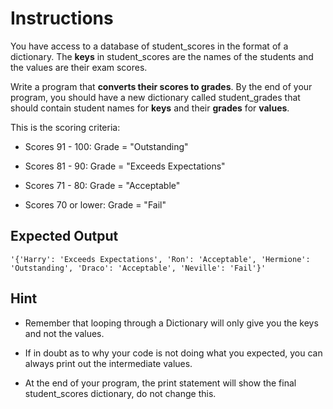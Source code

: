 # Instructions

You have access to a database of student_scores in the format of a dictionary.
The **keys** in student_scores are the names of the students and the values are their exam scores.

Write a program that **converts their scores to grades**.
By the end of your program, you should have a new dictionary called student_grades that should contain student names for **keys** and their **grades** for **values**.

This is the scoring criteria:

* Scores 91 - 100: Grade = "Outstanding"

* Scores 81 - 90: Grade = "Exceeds Expectations"

* Scores 71 - 80: Grade = "Acceptable"

* Scores 70 or lower: Grade = "Fail"

## Expected Output
```
'{'Harry': 'Exceeds Expectations', 'Ron': 'Acceptable', 'Hermione': 'Outstanding', 'Draco': 'Acceptable', 'Neville': 'Fail'}'
```

## Hint
* Remember that looping through a Dictionary will only give you the keys and not the values.

* If in doubt as to why your code is not doing what you expected, you can always print out the intermediate values.

* At the end of your program, the print statement will show the final student_scores dictionary, do not change this.
